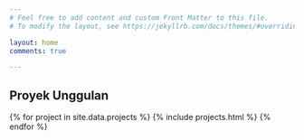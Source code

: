 ```yaml
---
# Feel free to add content and custom Front Matter to this file.
# To modify the layout, see https://jekyllrb.com/docs/themes/#overriding-theme-defaults

layout: home
comments: true

---
```


<style>
.project-card {
  border: 1px solid #ccc;
  padding: 10px;
  margin: 10px 0;
}

.project-card h2 {
  margin-bottom: 5px;
}

.project-card a {
  display: inline-block;
  padding: 5px 10px;
  background-color: #007bff;
  color: #fff;
  text-decoration: none;
  border-radius: 3px;
}

</style>

<h2 class="post-list-heading">Proyek Unggulan</h2>

{% for project in site.data.projects %}
  {% include projects.html %}
{% endfor %}